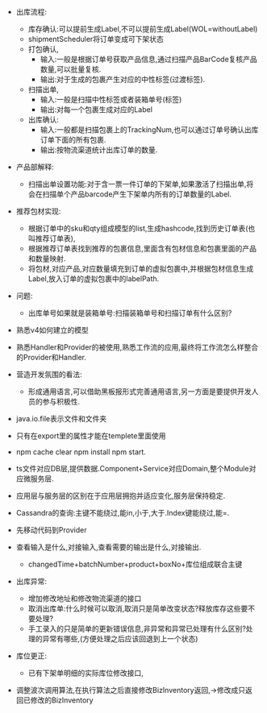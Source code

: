 + 出库流程:
     + 库存确认:可以提前生成Label,不可以提前生成Label(WOL=withoutLabel)
     + shipmentScheduler将订单变成可下架状态
     + 打包确认,
          + 输入:一般是根据订单号获取产品信息,通过扫描产品BarCode复核产品数量,可以批量复核.
          + 输出:对于生成的包裹产生对应的中性标签(过渡标签).
     + 扫描出单,
          + 输入:一般是扫描中性标签或者装箱单号(标签)
          + 输出:对每一个包裹生成对应的Label
     + 出库确认:
          + 输入:一般都是扫描包裹上的TrackingNum,也可以通过订单号确认出库订单下面的所有包裹.
          + 输出:按物流渠道统计出库订单的数量.


+ 产品部解释:
     + 扫描出单设置功能:对于含一票一件订单的下架单,如果激活了扫描出单,将会在扫描单个产品barcode产生下架单内所有的订单数量的Label.


+ 推荐包材实现:
     + 根据订单中的sku和qty组成模型的list,生成hashcode,找到历史订单表(也叫推荐订单表),
     + 根据推荐订单表找到推荐的包裹信息,里面含有包材信息和包裹里面的产品和数量映射.
     + 将包材,对应产品,对应数量填充到订单的虚拟包裹中,并根据包材信息生成Label,放入订单的虚拟包裹中的labelPath.

+ 问题:
     + 出库单号如果就是装箱单号:扫描装箱单号和扫描订单有什么区别?

+ 熟悉v4如何建立的模型
+ 熟悉Handler和Provider的被使用,熟悉工作流的应用,最终将工作流怎么样整合的Provider和Handler.
+ 营造开发氛围的看法:
     + 形成通用语言,可以借助黑板报形式完善通用语言,另一方面是要提供开发人员的参与积极性.


+ java.io.file表示文件和文件夹
+ 只有在export里的属性才能在templete里面使用
+ npm cache clear      npm install     npm start.
+ ts文件对应DB层,提供数据.Component+Service对应Domain,整个Module对应微服务层.
+ 应用层与服务层的区别在于应用层拥抱并适应变化,服务层保持稳定.
+ Cassandra的查询:主键不能绕过,能in,小于,大于.Index键能绕过,能=.


+ 先移动代码到Provider
+ 查看输入是什么,对接输入,查看需要的输出是什么,对接输出.
     + changedTime+batchNumber+product+boxNo+库位组成联合主键


+ 出库异常:
     + 增加修改地址和修改物流渠道的接口
     + 取消出库单:什么时候可以取消,取消只是简单改变状态?释放库存这些要不要处理?
     + 手工录入的只是简单的更新错误信息,非异常和异常已处理有什么区别?处理的异常有哪些,(方便处理之后应该回退到上一个状态)
+ 库位更正:
     + 已有下架单明细的实际库位修改接口,
+ 调整波次调用算法,在执行算法之后直接修改BizInventory返回,->修改成只返回已修改的BizInventory


